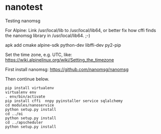 # nanotest
Testing nanomsg


For Alpine:
Link /usr/local/lib to /usr/local/lib64, or better fix how cffi finds the nanomsg library in /usr/local/lib64. ;-)

apk add cmake alpine-sdk python-dev libffi-dev py2-pip

Set the time zone, e.g. UTC, like:
https://wiki.alpinelinux.org/wiki/Setting_the_timezone

First install nanomsg:
https://github.com/nanomsg/nanomsg

Then continue below.

```
pip install virtualenv
virtualenv env
. env/bin/activate
pip install cffi  nnpy pyinstaller service sqlalchemy
cd modules/nanoservice
python setup.py install
cd ../oi
python setup.py install
cd ../apscheduler
python setup.py install

```
